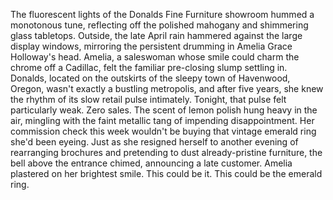The fluorescent lights of the Donalds Fine Furniture showroom hummed a monotonous tune, reflecting off the polished mahogany and shimmering glass tabletops. Outside, the late April rain hammered against the large display windows, mirroring the persistent drumming in Amelia Grace Holloway's head.  Amelia, a saleswoman whose smile could charm the chrome off a Cadillac, felt the familiar pre-closing slump settling in.  Donalds, located on the outskirts of the sleepy town of Havenwood, Oregon, wasn't exactly a bustling metropolis, and after five years, she knew the rhythm of its slow retail pulse intimately.  Tonight, that pulse felt particularly weak. Zero sales.  The scent of lemon polish hung heavy in the air, mingling with the faint metallic tang of impending disappointment.  Her commission check this week wouldn't be buying that vintage emerald ring she'd been eyeing.  Just as she resigned herself to another evening of rearranging brochures and pretending to dust already-pristine furniture, the bell above the entrance chimed, announcing a late customer.  Amelia plastered on her brightest smile. This could be it.  This could be the emerald ring.
